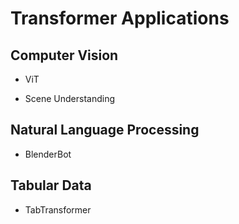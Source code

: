# Transformer Applications

## Computer Vision

* ViT

* Scene Understanding

## Natural Language Processing

* BlenderBot

## Tabular Data

* TabTransformer
